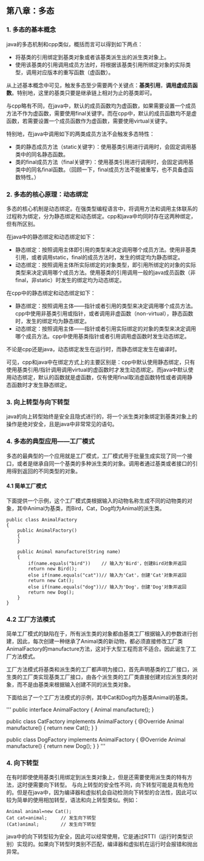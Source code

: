 ## 第八章：多态

### 1. 多态的基本概念
java的多态机制和cpp类似，概括而言可以得到如下两点：
+ 将基类的引用绑定到基类对象或者该基类派生出的派生类对象上。
+ 使用该基类的引用调用成员方法时，将根据该基类引用所绑定对象的实际类型，调用对应版本的重写函数（虚函数）。

从上述基本概念中可见，触发多态至少需要两个关键点：**基类引用**，**调用虚成员函数**。特别地，这里的基类只要是继承链上相对为止的基类即可。

与cpp略有不同，在java中，默认的成员函数均为虚函数，如果需要设置一个成员方法不作为虚函数，需要使用final关键字。而在cpp中，默认的成员函数均不是虚函数，若需要设置一个成员函数作为虚函数，需要使用virtual关键字。

特别地，在java中调用如下的两类成员方法不会触发多态特性：
+ 类的静态成员方法（static关键字）：使用基类引用进行调用时，会固定调用基类中的同名静态函数。
+ 类的final成员方法（final关键字）：使用基类引用进行调用时，会固定调用基类中的同名final函数。（回顾一下，final成员方法不能被重写，也不具备虚函数特性。）

### 2. 多态的核心原理：动态绑定
多态的核心机制是动态绑定。在强类型编程语言中，将调用方法和调用主体联系的过程称为绑定，分为静态绑定和动态绑定。cpp和java中均同时存在这两种绑定，但有所区别。

在java中的静态绑定和动态绑定如下：
+ 静态绑定：按照调用主体即引用的类型来决定调用哪个成员方法。使用非基类引用，或者调用static，final的成员方法时，发生的绑定均为静态绑定。
+ 动态绑定：按照调用主体所实际绑定的对象类型，即引用所绑定的对象的实际类型来决定调用哪个成员方法。使用基类的引用调用一般的java成员函数（非final，非static）时发生的绑定均为动态绑定。

在cpp中的静态绑定和动态绑定如下：
+ 静态绑定：按照调用主体——指针或者引用的类型来决定调用哪个成员方法。cpp中使用非基类引用或指针，或者调用非虚函数（non-virtual），静态函数时，发生的绑定均为静态绑定。
+ 动态绑定：按照调用主体——指针或者引用实际绑定的对象的类型来决定调用哪个成员方法。cpp中使用基类指针或者引用调用虚函数时发生动态绑定。

不论是cpp还是java，动态绑定发生在运行时，而静态绑定发生在编译时。

可见，cpp和java中在绑定方式上的主要区别是：cpp中默认使用静态绑定，只有使用基类引用/指针调用调用virtual的虚函数时才发生动态绑定。而java中默认使用动态绑定，默认的函数就是虚函数，仅有使用final取消虚函数特性或者调用静态函数时才发生静态绑定。

### 3. 向上转型与向下转型
java的向上转型始终是安全且隐式进行的，将一个派生类对象绑定到基类对象上的操作是绝对安全，且是java中非常常见的语句。

### 4. 多态的典型应用——工厂模式
多态的最典型的一个应用就是工厂模式，工厂模式用于批量生成实现了同一个接口，或者是继承自同一个基类的多种派生类的对象。调用者通过基类或者接口的引用得到返回的不同类型的对象。

#### 4.1 简单工厂模式
下面提供一个示例，这个工厂模式类根据输入的动物名称生成不同的动物类的对象，其中Animal为基类，而Bird，Cat，Dog均为Animal的派生类。

```
public class AnimalFactory
{
    public AnimalFactory()
    {
    }

    public Animal manufacture(String name)
    {
        if(name.equals("bird"))    // 输入为'Bird'，创建Bird对象并返回
        return new Bird();
        else if(name.equals("cat"))// 输入为'Cat'，创建'Cat'对象并返回
        return new Cat();
        else if(name.equals("dog"))// 输入为'Dog'，创建'Dog'对象并返回
        return new Dog();
    }
}
```

### 4.2 工厂方法模式
简单工厂模式的缺陷在于，所有派生类的对象都由基类工厂根据输入的参数进行创建，因此，每次创建一种继承了Animal类的新动物，都必须直接修改工厂类AnimalFactory的manufacture方法，这对于大型工程而言不适合。因此诞生了工厂方法模式。

工厂方法模式将基类和派生类的工厂都声明为接口，首先声明基类的工厂接口，派生类的工厂类实现基类工厂接口，由各个派生类的工厂类直接创建对应派生类的对象，而不是由基类来根据输入创建不同的派生类对象。

下面给出了一个工厂方法模式的示例，其中Cat和Dog均为基类Animal的基类。

'''
public interface AnimalFactory 
{
    Animal manufacture();
}

public class CatFactory implements AnimalFactory
{
    @Override
    Animal manufacture() 
    {
        return new Cat();
    }
}

public class DogFactory implements AnimalFactory
{
    @Override
    Animal manufacture() 
    {
        return new Dog();
    }
}
'''

### 4. 向下转型
在有时即使使用基类引用绑定到派生类对象上，但是还需要使用派生类的特有方法，这时便需要向下转型。
与向上转型的安全性不同，向下转型可能是具有危险的。但是在java中，因为编译器和虚拟机会自动检测向下转型的合法性，因此可以较为简单的使用相加转型，语法和向上转型类似。例如：

```
Animal animal=new Cat();
Cat cat=animal;     // 发生向下转型
(Cat)animal;        // 发生向下转型
```
java中的向下转型较为安全，因此可以经常使用，它是通过RTTI（运行时类型识别）实现的。如果向下转型时类别不匹配，编译器和虚拟机在运行时会报错和抛出异常。

